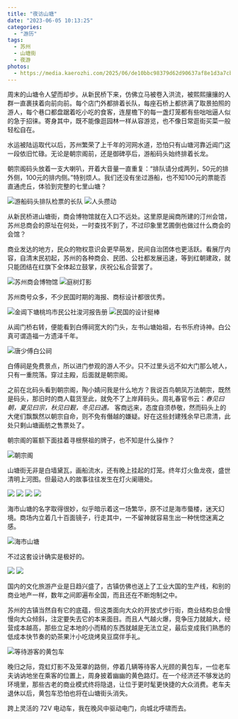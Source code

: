 ```yaml
---
title: "夜访山塘"
date: "2023-06-05 10:13:25"
categories: 
  - "游历"
tags: 
  - 苏州
  - 山塘街
  - 夜游
photos:
  - https://media.kaerozhi.com/2025/06/de10bbc98379d62d90637af8e1d3a7cb.webp
---
```

周末的山塘令人望而却步。从新民桥下来，仿佛立马被卷入洪流，被熙熙攘攘的人群一直裹挟着向前向前。每个店门外都排着长队，每座石桥上都挤满了取景拍照的游人，每个巷口都盘踞着吃小吃的食客，连屋檐下的每一盏灯笼都有些咄咄逼人似的急于招徕。寄身其中，既不能像逛园林一样从容游览，也不像日常逛街买菜一般轻松自在。

<!-- more -->

水运被陆运取代以后，苏州繁荣了上千年的河网水道，恐怕只有山塘河靠近阊门这一段依旧忙碌。无论是朝宗阁前，还是御碑亭后，游船码头始终排着长龙。

朝宗阁码头放着一支大喇叭，开着大音量一直重复：“排队请分成两列，50元的排外侧，100元的排内侧。”特别烦人。我们还没有坐过游船，也不知100元的票能否直通虎丘，体验到完整的七里山塘？

![游船码头排队检票的长队](https://media.kaerozhi.com/2025/06/5a68d914fb9856832d3a56350136c856.webp)
![人头攒动](https://media.kaerozhi.com/2025/06/1e0c9534c7103d54bde3f67e202a9626.webp)

从新民桥进山塘街，商会博物馆就在入口不远处。这里原是闽商所建的汀州会馆，苏州总商会的原址在何处，一时查找不到了，不过印象里艺圃倒也做过什么商会的会馆？

商业发达的地方，民众的物权意识会更早萌发，民间自治团体也更活跃。看展厅内容，自清末民初起，苏州的各种商会、民团、公社都发展迅速，等到红朝建政，就只能团结在红旗下全体起立鼓掌，庆祝公私合营罢了。

![苏州商会博物馆](https://media.kaerozhi.com/2025/06/57ebaae7103dea07bde0895bfdbe981f.webp)
![庭树灯影](https://media.kaerozhi.com/2025/06/899fc8c591d4df0e4654f1966570ddbf.webp)

苏州商号众多，不少民国时期的海报、商标设计都很优秀。

![金阊下塘桃坞市民公社浚河报告册](https://media.kaerozhi.com/2025/06/713678b57c68043cffa55567d47c1bdc.webp)
![民国的设计挺棒](https://media.kaerozhi.com/2025/06/dbb695945ced68fdc99d9dd5b5273b50.webp)

从阊门桥右转，便能看到白傅祠宽大的门头，左书山塘始祖，右书乐府诗神。白公真可谓造福一方遗泽千年。

![唐少傅白公祠](https://media.kaerozhi.com/2025/06/8cef5cdfe56365f534a2dd4efdb3881a.webp)

白傅祠是免费景点，所以进门参观的游人不少。只不过里头远不如大门那么唬人，只有一重院落。穿过主殿，后面就是朝宗阁。

之前在北码头看到朝宗阁，陶小婧问我是什么地方？我说百鸟朝凤万法朝宗，既然是码头，那旧时的商人载货至此，就免不了上岸拜码头。周礼春官书云：*春见曰朝，夏见曰宗，秋见曰觐，冬见曰遇。* 客商远来，态度自须恭敬，然而码头上的大佬们飘飘然以朝宗自命，则不免有僭越的嫌疑。好在这些封建残余早已肃清，此处只剩山塘画舫之售票处了。

朝宗阁的匾额下面挂着寻根祭祖的牌子，也不知是什么操作？

![朝宗阁](https://media.kaerozhi.com/2025/06/fe34d6bf98877c4316961fd7a359e08a.webp)

山塘街无非是白墙黛瓦，画船流水，还有晚上挂起的灯笼。终年灯火鱼龙夜，盛世清明上河图。但最动人的故事往往发生在灯火阑珊处。

![](https://media.kaerozhi.com/2025/06/4c5cb7a36fd5c757c6780b2c10e0df87.webp)
![](https://media.kaerozhi.com/2025/06/e9e2d5152bbe0255335053023050cb15.webp)
![](https://media.kaerozhi.com/2025/06/697917057b5a1c34fde39ed63dd651b5.webp)
![](https://media.kaerozhi.com/2025/06/40d00e7b6e3a3c42f4aca8ccf40cf0e4.webp)

海市山塘的名字取得很妙，似乎暗示着这一场繁华，原不过是海市蜃楼，迷天幻境。商场内立着几十百面镜子，行走其中，一不留神就容易生出一种恍惚迷离之感。

![海市山塘](https://media.kaerozhi.com/2025/06/f82270356fd1fd88fb328efb0f42aab9.webp)

不过这套设计确实是极好的。

![](https://media.kaerozhi.com/2025/06/4444cdf22b4c48f8d96b9c3656c20ee3.webp)
![](https://media.kaerozhi.com/2025/06/780754aacaee0fab6aae50257be5f124.webp)

国内的文化旅游产业是日趋兴盛了，古镇仿佛也送上了工业大国的生产线，和别的商业地产一样，数年之间即遍布全国，而且还在不断炮制之中。

苏州的古镇当然自有它的底蕴，但这类面向大众的开放式步行街，商业结构总会慢慢向大众倾斜，注定要失去它的本来面目。而且人气越火爆，竞争压力就越大，经营成本越高，那些立足本地的小而精的东西就越是无法立足，最后变成我们熟悉的低成本快节奏的奶茶果汁小吃烧烤臭豆腐伴手礼。

![等待游客的黄包车](https://media.kaerozhi.com/2025/06/f25c5b2c59829f3305694d0c62c36a49.webp)

晚归之际，霓虹灯影不及笼罩的路侧，停着几辆等待客人光顾的黄包车，一位老车夫讷讷地坐在乘客的位置上，周身披着幽幽的黄色路灯。在一个经济还不够发达的环境里，那些古老的商业模式终将隐退，让位于更时髦更快捷的大众消费。老车夫退休以后，黄包车恐怕也将在山塘街头消失。

跨上灵活的 72V 电动车，我在晚风中驱动电门，向城北呼啸而去。